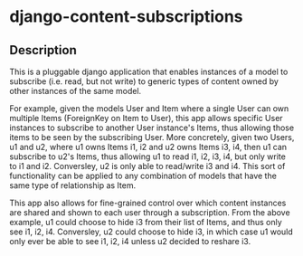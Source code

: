 # django-content-subscriptions

## Description

This is a pluggable django application that enables instances of a model to subscribe (i.e. read, but not write) to generic types of content owned by other instances of the same model.

For example, given the models User and Item where a single User can own multiple Items (ForeignKey on Item to User), this app allows specific User instances to subscribe to another User instance's Items, thus allowing those items to be seen by the subscribing User. More concretely, given two Users, u1 and u2, where u1 owns Items i1, i2 and u2 owns Items i3, i4, then u1 can subscribe to u2's Items, thus allowing u1 to read i1, i2, i3, i4, but only write to i1 and i2. Conversley, u2 is only able to read/write i3 and i4. This sort of functionality can be applied to any combination of models that have the same type of relationship as Item.

This app also allows for fine-grained control over which content instances are shared and shown to each user through a subscription. From the above example, u1 could choose to hide i3 from their list of Items, and thus only see i1, i2, i4. Conversley, u2 could choose to hide i3, in which case u1 would only ever be able to see i1, i2, i4 unless u2 decided to reshare i3.